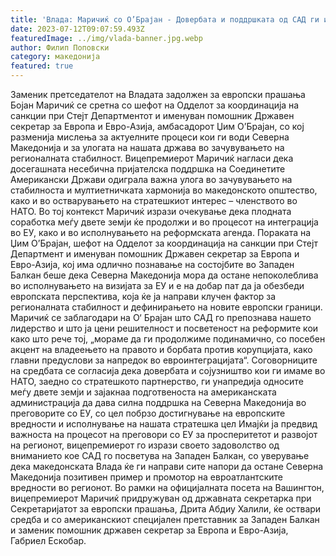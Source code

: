```yaml
---
title: 'Влада: Маричиќ со О’Брајан - Довербата и поддршката од САД ги имаме, да останеме фокусирани на стратешката цел - 12 ЈУЛИ 2023'
date: 2023-07-12T09:07:59.493Z
featuredImage: ../img/vlada-banner.jpg.webp
author: Филип Поповски
category: македонија
featured: true
---
```

Заменик претседателот на Владата задолжен за европски прашања Бојан Маричиќ се сретна со шефот на Одделот за координација на санкции при Стејт Департментот и именуван помошник Државен секретар за Европа и Евро-Азија, амбасадорот Џим О’Брајан, со кој разменија мислења за актуелните процеси кои ги води Северна Македонија и за улогата на нашата држава во зачувувањето на регионалната стабилност.
Вицепремиерот Маричиќ нагласи дека досегашната несебична пријателска поддршка на Соединетите Американски Држави одиграла важна улога во зачувувањето на стабилноста и мултиетничката хармонија во македонското општество, како и во остварувањето на стратешкиот интерес – членството во НАТО. Во тој контекст Маричиќ изрази очекување дека плодната соработка меѓу двете земји ќе продолжи и во процесот на интеграција во ЕУ, како и во исполнувањето на реформската агенда.
Пораката на Џим О’Брајан, шефот на Одделот за координација на санкции при Стејт Департмент и именуван помошник Државен секретар за Европа и Евро-Азија, кој има одлично познавање на состојбите во Западен Балкан беше дека Северна Македонија мора да остане непоколеблива во исполнувањето на визијата за ЕУ и е на добар пат да ја обезбеди европската перспектива, која ќе ја направи клучен фактор за регионалната стабилност и дефинирањето на новите европски граници.
Маричиќ се заблагодари на О‘ Брајан што САД го препознава нашето лидерство и што ја цени решителност и посветеност на реформите кои како што рече тој, „мораме да ги продолжиме подинамично, со посебен акцент на владеењето на правото и борбата против корупцијата, како главни предуслови за напредок во евроинтеграцијата“.
Соговорниците на средбата се согласија дека довербата и сојузништво кои ги имаме во НАТО, заедно со стратешкото партнерство, ги унапредија односите меѓу двете земји и зајакнаа подготвеноста на американската администрација да дава силна поддршка на Северна Македонија во преговорите со ЕУ, со цел побрзо достигнување на европските вредности и исполнување на нашата стратешка цел
Имајќи ја предвид важноста на процесот на преговори со ЕУ за просперитетот и развојот на регионот, вицепремиерот го изрази своето задоволство од вниманието кое САД го посветува на Западен Балкан, со уверување дека македонската Влада ќе ги направи сите напори да остане Северна Македонија позитивен пример и промотор на евроатлантските вредности во регионот.
Во рамки на официјалната посета на Вашингтон, вицепремиерот Маричиќ придружуван од државната секретарка при Секретаријатот за европски прашања, Дрита Абдиу Халили, ќе оствари средба и со американскиот специјален претставник за Западен Балкан и заменик помошник државен секретар за Европа и Евро-Азија, Габриел Ескобар.

